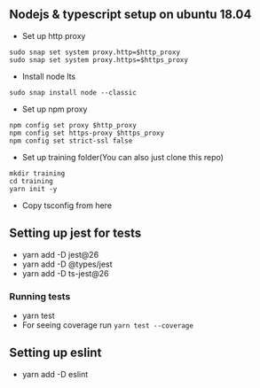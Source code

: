 ## Nodejs & typescript setup on ubuntu 18.04
- Set up http proxy
```
sudo snap set system proxy.http=$http_proxy
sudo snap set system proxy.https=$https_proxy
```
- Install node lts
```
sudo snap install node --classic
```
- Set up npm proxy
```
npm config set proxy $http_proxy
npm config set https-proxy $https_proxy
npm config set strict-ssl false
```
- Set up training folder(You can also just clone this repo)
```
mkdir training
cd training
yarn init -y
```
- Copy tsconfig from here

## Setting up jest for tests
- yarn add -D jest@26
- yarn add -D @types/jest
- yarn add -D ts-jest@26  

### Running tests
- yarn test
- For seeing coverage run ```yarn test --coverage```

## Setting up eslint
- yarn add -D eslint
